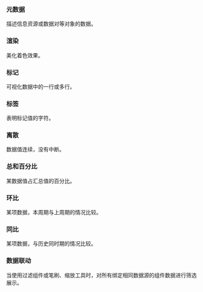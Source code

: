 
### 元数据
描述信息资源或数据对等对象的数据。

### 渲染
美化着色效果。

### 标记
可视化数据中的一行或多行。

### 标签
表明标记值的字符。

### 离散
数据值连续，没有中断。

### 总和百分比
某数据值占汇总值的百分比。

### 环比
某项数据，本周期与上周期的情况比较。

### 同比
某项数据，与历史同时期的情况比较。

### 数据联动
当使用过滤组件或笔刷、缩放工具时，对所有绑定相同数据源的组件数据进行筛选展示。


